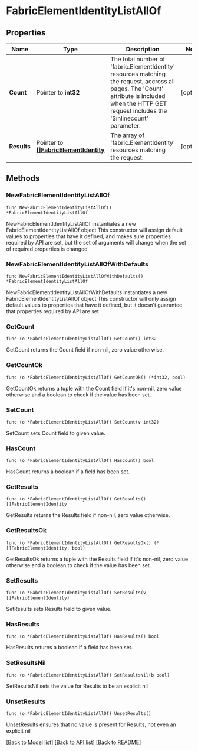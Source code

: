 # FabricElementIdentityListAllOf

## Properties

Name | Type | Description | Notes
------------ | ------------- | ------------- | -------------
**Count** | Pointer to **int32** | The total number of &#39;fabric.ElementIdentity&#39; resources matching the request, accross all pages. The &#39;Count&#39; attribute is included when the HTTP GET request includes the &#39;$inlinecount&#39; parameter. | [optional] 
**Results** | Pointer to [**[]FabricElementIdentity**](FabricElementIdentity.md) | The array of &#39;fabric.ElementIdentity&#39; resources matching the request. | [optional] 

## Methods

### NewFabricElementIdentityListAllOf

`func NewFabricElementIdentityListAllOf() *FabricElementIdentityListAllOf`

NewFabricElementIdentityListAllOf instantiates a new FabricElementIdentityListAllOf object
This constructor will assign default values to properties that have it defined,
and makes sure properties required by API are set, but the set of arguments
will change when the set of required properties is changed

### NewFabricElementIdentityListAllOfWithDefaults

`func NewFabricElementIdentityListAllOfWithDefaults() *FabricElementIdentityListAllOf`

NewFabricElementIdentityListAllOfWithDefaults instantiates a new FabricElementIdentityListAllOf object
This constructor will only assign default values to properties that have it defined,
but it doesn't guarantee that properties required by API are set

### GetCount

`func (o *FabricElementIdentityListAllOf) GetCount() int32`

GetCount returns the Count field if non-nil, zero value otherwise.

### GetCountOk

`func (o *FabricElementIdentityListAllOf) GetCountOk() (*int32, bool)`

GetCountOk returns a tuple with the Count field if it's non-nil, zero value otherwise
and a boolean to check if the value has been set.

### SetCount

`func (o *FabricElementIdentityListAllOf) SetCount(v int32)`

SetCount sets Count field to given value.

### HasCount

`func (o *FabricElementIdentityListAllOf) HasCount() bool`

HasCount returns a boolean if a field has been set.

### GetResults

`func (o *FabricElementIdentityListAllOf) GetResults() []FabricElementIdentity`

GetResults returns the Results field if non-nil, zero value otherwise.

### GetResultsOk

`func (o *FabricElementIdentityListAllOf) GetResultsOk() (*[]FabricElementIdentity, bool)`

GetResultsOk returns a tuple with the Results field if it's non-nil, zero value otherwise
and a boolean to check if the value has been set.

### SetResults

`func (o *FabricElementIdentityListAllOf) SetResults(v []FabricElementIdentity)`

SetResults sets Results field to given value.

### HasResults

`func (o *FabricElementIdentityListAllOf) HasResults() bool`

HasResults returns a boolean if a field has been set.

### SetResultsNil

`func (o *FabricElementIdentityListAllOf) SetResultsNil(b bool)`

 SetResultsNil sets the value for Results to be an explicit nil

### UnsetResults
`func (o *FabricElementIdentityListAllOf) UnsetResults()`

UnsetResults ensures that no value is present for Results, not even an explicit nil

[[Back to Model list]](../README.md#documentation-for-models) [[Back to API list]](../README.md#documentation-for-api-endpoints) [[Back to README]](../README.md)


